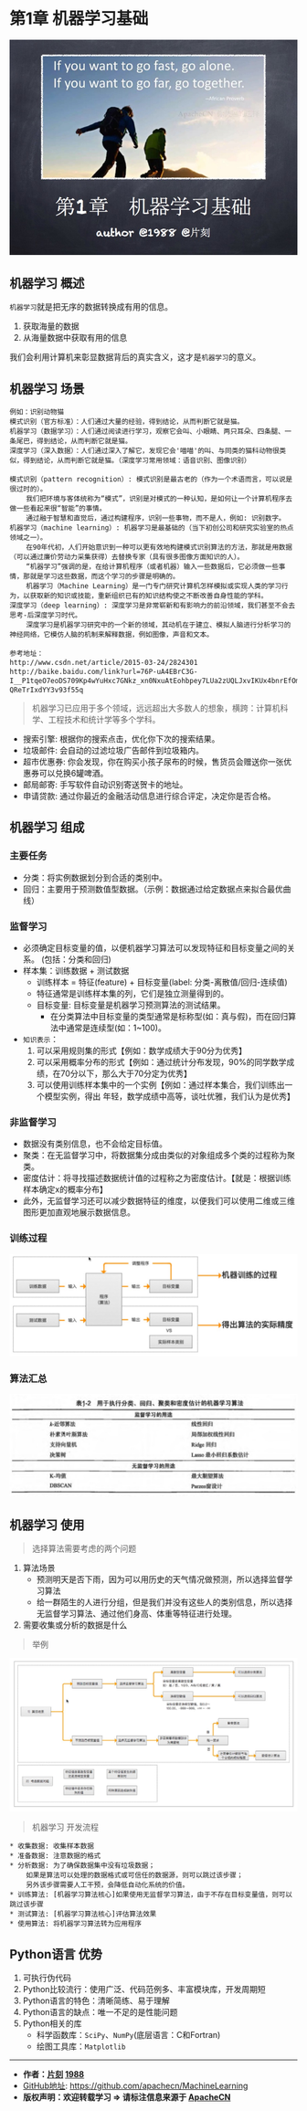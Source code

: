 # 第1章 机器学习基础

![机器学习基础_首页](../images/1.MLFoundation/机器学习基础-首页.jpg)


## 机器学习 概述

`机器学习`就是把无序的数据转换成有用的信息。
1. 获取海量的数据
2. 从海量数据中获取有用的信息

我们会利用计算机来彰显数据背后的真实含义，这才是`机器学习`的意义。

## 机器学习 场景

```
例如：识别动物猫
模式识别（官方标准）：人们通过大量的经验，得到结论，从而判断它就是猫。
机器学习（数据学习）：人们通过阅读进行学习，观察它会叫、小眼睛、两只耳朵、四条腿、一条尾巴，得到结论，从而判断它就是猫。
深度学习（深入数据）：人们通过深入了解它，发现它会'喵喵'的叫、与同类的猫科动物很类似，得到结论，从而判断它就是猫。（深度学习常用领域：语音识别、图像识别）

模式识别（pattern recognition）: 模式识别是最古老的（作为一个术语而言，可以说是很过时的）。
    我们把环境与客体统称为“模式”，识别是对模式的一种认知，是如何让一个计算机程序去做一些看起来很“智能”的事情。
    通过融于智慧和直觉后，通过构建程序，识别一些事物，而不是人，例如: 识别数字。
机器学习（machine learning）: 机器学习是最基础的（当下初创公司和研究实验室的热点领域之一）。
    在90年代初，人们开始意识到一种可以更有效地构建模式识别算法的方法，那就是用数据（可以通过廉价劳动力采集获得）去替换专家（具有很多图像方面知识的人）。
    “机器学习”强调的是，在给计算机程序（或者机器）输入一些数据后，它必须做一些事情，那就是学习这些数据，而这个学习的步骤是明确的。
    机器学习（Machine Learning）是一门专门研究计算机怎样模拟或实现人类的学习行为，以获取新的知识或技能，重新组织已有的知识结构使之不断改善自身性能的学科。
深度学习（deep learning）: 深度学习是非常崭新和有影响力的前沿领域，我们甚至不会去思考-后深度学习时代。
    深度学习是机器学习研究中的一个新的领域，其动机在于建立、模拟人脑进行分析学习的神经网络，它模仿人脑的机制来解释数据，例如图像，声音和文本。

参考地址： 
http://www.csdn.net/article/2015-03-24/2824301
http://baike.baidu.com/link?url=76P-uA4EBrC3G-I__P1tqeO7eoDS709Kp4wYuHxc7GNkz_xn0NxuAtEohbpey7LUa2zUQLJxvIKUx4bnrEfOmsWLKbDmvG1PCoRkJisMTQka6-QReTrIxdYY3v93f55q
```

> 机器学习已应用于多个领域，远远超出大多数人的想象，横跨：计算机科学、工程技术和统计学等多个学科。

* 搜索引擎: 根据你的搜索点击，优化你下次的搜索结果。
* 垃圾邮件: 会自动的过滤垃圾广告邮件到垃圾箱内。
* 超市优惠券: 你会发现，你在购买小孩子尿布的时候，售货员会赠送你一张优惠券可以兑换6罐啤酒。
* 邮局邮寄: 手写软件自动识别寄送贺卡的地址。
* 申请贷款: 通过你最近的金融活动信息进行综合评定，决定你是否合格。


## 机器学习 组成

### 主要任务

* 分类：将实例数据划分到合适的类别中。
* 回归：主要用于预测数值型数据。（示例：数据通过给定数据点来拟合最优曲线）

### 监督学习

* 必须确定目标变量的值，以便机器学习算法可以发现特征和目标变量之间的关系。 (包括：分类和回归)
* 样本集：训练数据 + 测试数据
    * 训练样本 = 特征(feature) + 目标变量(label: 分类-离散值/回归-连续值)
    * 特征通常是训练样本集的列，它们是独立测量得到的。
    * 目标变量: 目标变量是机器学习预测算法的测试结果。
        * 在分类算法中目标变量的类型通常是标称型(如：真与假)，而在回归算法中通常是连续型(如：1~100)。
* `知识表示`：
    1. 可以采用规则集的形式【例如：数学成绩大于90分为优秀】
    2. 可以采用概率分布的形式【例如：通过统计分布发现，90%的同学数学成绩，在70分以下，那么大于70分定为优秀】
    3. 可以使用训练样本集中的一个实例【例如：通过样本集合，我们训练出一个模型实例，得出 年轻，数学成绩中高等，谈吐优雅，我们认为是优秀】

### 非监督学习

* 数据没有类别信息，也不会给定目标值。
* 聚类：在无监督学习中，将数据集分成由类似的对象组成多个类的过程称为聚类。
* 密度估计：将寻找描述数据统计值的过程称之为密度估计。【就是：根据训练样本确定x的概率分布】
* 此外，无监督学习还可以减少数据特征的维度，以便我们可以使用二维或三维图形更加直观地展示数据信息。

### 训练过程

![机器学习训练过程图](../images/1.MLFoundation/机器学习基础训练过程.jpg)

### 算法汇总

![算法汇总](../images/1.MLFoundation/ml_algorithm.jpg)


## 机器学习 使用

> 选择算法需要考虑的两个问题

1. 算法场景
    * 预测明天是否下雨，因为可以用历史的天气情况做预测，所以选择监督学习算法
    * 给一群陌生的人进行分组，但是我们并没有这些人的类别信息，所以选择无监督学习算法、通过他们身高、体重等特征进行处理。
2. 需要收集或分析的数据是什么

> 举例

![选择算法图](../images/1.MLFoundation/机器学习基础-选择算法.jpg)

> 机器学习 开发流程

```
* 收集数据: 收集样本数据
* 准备数据: 注意数据的格式
* 分析数据: 为了确保数据集中没有垃圾数据；
    如果是算法可以处理的数据格式或可信任的数据源，则可以跳过该步骤；
    另外该步骤需要人工干预，会降低自动化系统的价值。
* 训练算法: [机器学习算法核心]如果使用无监督学习算法，由于不存在目标变量值，则可以跳过该步骤
* 测试算法: [机器学习算法核心]评估算法效果
* 使用算法: 将机器学习算法转为应用程序
```


## Python语言 优势

1. 可执行伪代码
2. Python比较流行：使用广泛、代码范例多、丰富模块库，开发周期短
3. Python语言的特色：清晰简练、易于理解
4. Python语言的缺点：唯一不足的是性能问题
5. Python相关的库
    * 科学函数库：`SciPy`、`NumPy`(底层语言：C和Fortran)
    * 绘图工具库：`Matplotlib`


* * *

* **作者：[片刻](http://cwiki.apachecn.org/display/~jiangzhonglian) [1988](http://cwiki.apachecn.org/display/~lihuisong)**
* [GitHub地址](https://github.com/apachecn/MachineLearning): <https://github.com/apachecn/MachineLearning>
* **版权声明：欢迎转载学习 => 请标注信息来源于 [ApacheCN](http://www.apachecn.org/)**
